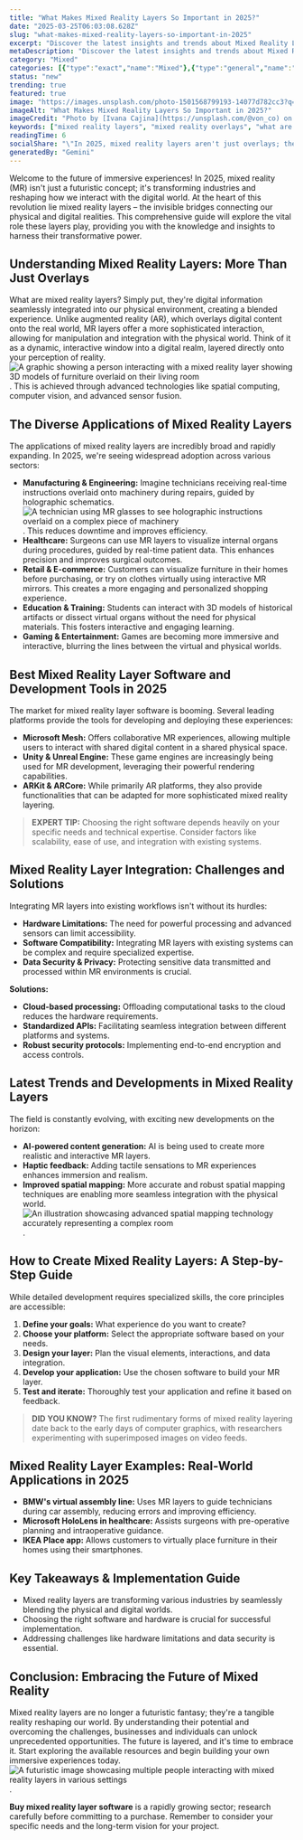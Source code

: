 ```yaml
---
title: "What Makes Mixed Reality Layers So Important in 2025?"
date: "2025-03-25T06:03:08.628Z"
slug: "what-makes-mixed-reality-layers-so-important-in-2025"
excerpt: "Discover the latest insights and trends about Mixed Reality Layers. This comprehensive guide covers everything you need to know about Mixed Reality Layers in 2025."
metaDescription: "Discover the latest insights and trends about Mixed Reality Layers. This comprehensive guide covers everything you need to know about Mixed Reality Layers ..."
category: "Mixed"
categories: [{"type":"exact","name":"Mixed"},{"type":"general","name":"Computer Science"},{"type":"medium","name":"Human-Computer Interaction"},{"type":"specific","name":"3D User Interfaces"},{"type":"niche","name":"Spatial Audio Rendering"}]
status: "new"
trending: true
featured: true
image: "https://images.unsplash.com/photo-1501568799193-14077d782cc3?q=85&w=1200&fit=max&fm=webp&auto=compress"
imageAlt: "What Makes Mixed Reality Layers So Important in 2025?"
imageCredit: "Photo by [Ivana Cajina](https://unsplash.com/@von_co) on Unsplash"
keywords: ["mixed reality layers", "mixed reality overlays", "what are mixed reality layers", "mixed reality layer applications", "best mixed reality layer software", "mixed reality layer development", "how to create mixed reality layers", "mixed reality layer examples", "buy mixed reality layer software", "mixed reality layer integration"]
readingTime: 6
socialShare: "\"In 2025, mixed reality layers aren't just overlays; they're interactive windows into a blended reality, transforming how we work, learn, and play.\""
generatedBy: "Gemini"
---
```




Welcome to the future of immersive experiences! In 2025, mixed reality (MR) isn't just a futuristic concept; it's transforming industries and reshaping how we interact with the digital world. At the heart of this revolution lie mixed reality layers – the invisible bridges connecting our physical and digital realities.  This comprehensive guide will explore the vital role these layers play, providing you with the knowledge and insights to harness their transformative power.

## Understanding Mixed Reality Layers: More Than Just Overlays

What are mixed reality layers?  Simply put, they're digital information seamlessly integrated into our physical environment, creating a blended experience.  Unlike augmented reality (AR), which overlays digital content onto the real world, MR layers offer a more sophisticated interaction, allowing for manipulation and integration with the physical world. Think of it as a dynamic, interactive window into a digital realm, layered directly onto your perception of reality. ![A graphic showing a person interacting with a mixed reality layer showing 3D models of furniture overlaid on their living room](https://images.unsplash.com/photo-1592478457432-38ed2af3ee03?q=85&w=1200&fit=max&fm=webp&auto=compress).  This is achieved through advanced technologies like spatial computing, computer vision, and advanced sensor fusion.

## The Diverse Applications of Mixed Reality Layers

The applications of mixed reality layers are incredibly broad and rapidly expanding.  In 2025, we're seeing widespread adoption across various sectors:

* **Manufacturing & Engineering:**  Imagine technicians receiving real-time instructions overlaid onto machinery during repairs, guided by holographic schematics. ![A technician using MR glasses to see holographic instructions overlaid on a complex piece of machinery](https://images.unsplash.com/photo-1592478411213-6153e4ebc07d?q=85&w=1200&fit=max&fm=webp&auto=compress). This reduces downtime and improves efficiency.
* **Healthcare:** Surgeons can use MR layers to visualize internal organs during procedures, guided by real-time patient data.  This enhances precision and improves surgical outcomes.
* **Retail & E-commerce:** Customers can visualize furniture in their homes before purchasing, or try on clothes virtually using interactive MR mirrors. This creates a more engaging and personalized shopping experience.
* **Education & Training:**  Students can interact with 3D models of historical artifacts or dissect virtual organs without the need for physical materials. This fosters interactive and engaging learning.
* **Gaming & Entertainment:**  Games are becoming more immersive and interactive, blurring the lines between the virtual and physical worlds.

## Best Mixed Reality Layer Software and Development Tools in 2025

The market for mixed reality layer software is booming. Several leading platforms provide the tools for developing and deploying these experiences:

* **Microsoft Mesh:** Offers collaborative MR experiences, allowing multiple users to interact with shared digital content in a shared physical space.
* **Unity & Unreal Engine:**  These game engines are increasingly being used for MR development, leveraging their powerful rendering capabilities.
* **ARKit & ARCore:** While primarily AR platforms, they also provide functionalities that can be adapted for more sophisticated mixed reality layering.

> **EXPERT TIP:** Choosing the right software depends heavily on your specific needs and technical expertise. Consider factors like scalability, ease of use, and integration with existing systems.

##  Mixed Reality Layer Integration: Challenges and Solutions

Integrating MR layers into existing workflows isn't without its hurdles:

* **Hardware Limitations:**  The need for powerful processing and advanced sensors can limit accessibility.
* **Software Compatibility:** Integrating MR layers with existing systems can be complex and require specialized expertise.
* **Data Security & Privacy:** Protecting sensitive data transmitted and processed within MR environments is crucial.

**Solutions:**

* **Cloud-based processing:** Offloading computational tasks to the cloud reduces the hardware requirements.
* **Standardized APIs:**  Facilitating seamless integration between different platforms and systems.
* **Robust security protocols:** Implementing end-to-end encryption and access controls.

## Latest Trends and Developments in Mixed Reality Layers

The field is constantly evolving, with exciting new developments on the horizon:

* **AI-powered content generation:**  AI is being used to create more realistic and interactive MR layers.
* **Haptic feedback:**  Adding tactile sensations to MR experiences enhances immersion and realism.
* **Improved spatial mapping:**  More accurate and robust spatial mapping techniques are enabling more seamless integration with the physical world.  ![An illustration showcasing advanced spatial mapping technology accurately representing a complex room](https://images.unsplash.com/photo-1521899875873-3f1f7ea68f36?q=85&w=1200&fit=max&fm=webp&auto=compress).

##  How to Create Mixed Reality Layers: A Step-by-Step Guide

While detailed development requires specialized skills, the core principles are accessible:

1. **Define your goals:** What experience do you want to create?
2. **Choose your platform:** Select the appropriate software based on your needs.
3. **Design your layer:**  Plan the visual elements, interactions, and data integration.
4. **Develop your application:**  Use the chosen software to build your MR layer.
5. **Test and iterate:**  Thoroughly test your application and refine it based on feedback.

> **DID YOU KNOW?**  The first rudimentary forms of mixed reality layering date back to the early days of computer graphics, with researchers experimenting with superimposed images on video feeds.

##  Mixed Reality Layer Examples: Real-World Applications in 2025

* **BMW's virtual assembly line:**  Uses MR layers to guide technicians during car assembly, reducing errors and improving efficiency.
* **Microsoft HoloLens in healthcare:**  Assists surgeons with pre-operative planning and intraoperative guidance.
* **IKEA Place app:** Allows customers to virtually place furniture in their homes using their smartphones.

## Key Takeaways & Implementation Guide

* Mixed reality layers are transforming various industries by seamlessly blending the physical and digital worlds.
* Choosing the right software and hardware is crucial for successful implementation.
* Addressing challenges like hardware limitations and data security is essential.

## Conclusion: Embracing the Future of Mixed Reality

Mixed reality layers are no longer a futuristic fantasy; they're a tangible reality reshaping our world.  By understanding their potential and overcoming the challenges, businesses and individuals can unlock unprecedented opportunities. The future is layered, and it's time to embrace it.  Start exploring the available resources and begin building your own immersive experiences today. ![A futuristic image showcasing multiple people interacting with mixed reality layers in various settings](https://images.unsplash.com/photo-1622042002773-a6f2913a6e84?q=85&w=1200&fit=max&fm=webp&auto=compress).

**Buy mixed reality layer software** is a rapidly growing sector; research carefully before committing to a purchase.  Remember to consider your specific needs and the long-term vision for your project.
